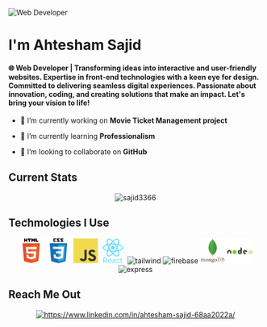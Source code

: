 ![Web Developer](https://media.licdn.com/dms/image/D5616AQGTVCgXD7n13A/profile-displaybackgroundimage-shrink_350_1400/0/1700324172365?e=1706140800&v=beta&t=V7Nm7yK4YGV9D6suAAVobB_rBjqu02wiRn7W5rkD2EQ)
<h1>I'm Ahtesham Sajid</h1>
<h4>🌐 Web Developer | Transforming ideas into interactive and user-friendly websites. Expertise in front-end technologies with a keen eye for design. Committed to delivering seamless digital experiences. Passionate about innovation, coding, and creating solutions that make an impact. Let's bring your vision to life!</h4>


- 🔭 I’m currently working on **Movie Ticket Management project**

- 🌱 I’m currently learning **Professionalism**

- 👯 I’m looking to collaborate on **GitHub**

<h2>Current Stats</h2>
<p align="center"><img align="center" src="https://github-readme-streak-stats.herokuapp.com/?user=sajid3366&" alt="sajid3366" /></p>

<h2>Techmologies I Use</h2>
<p align="center">
  <img  src="https://raw.githubusercontent.com/devicons/devicon/master/icons/html5/html5-original-wordmark.svg" margin-right="5px" alt="html5" width="50" height="50"/>
  <img src="https://raw.githubusercontent.com/devicons/devicon/master/icons/css3/css3-original-wordmark.svg" margin-right="5px" alt="css3" width="50" height="50"/>
  <img src="https://raw.githubusercontent.com/devicons/devicon/master/icons/javascript/javascript-original.svg" margin-right="5px" alt="javascript" width="50" height="50"/>
  <img src="https://raw.githubusercontent.com/devicons/devicon/master/icons/react/react-original-wordmark.svg" margin-right="5px" alt="react" width="50" height="50"/>
  <img src="https://www.vectorlogo.zone/logos/tailwindcss/tailwindcss-icon.svg" margin-right="5px" alt="tailwind" width="50" height="50"/>
  <img src="https://www.vectorlogo.zone/logos/firebase/firebase-icon.svg" margin-right="5px" alt="firebase"  width="50" height="50"/>
  <img src="https://raw.githubusercontent.com/devicons/devicon/master/icons/mongodb/mongodb-original-wordmark.svg" margin-right="5px" alt="mongodb" width="50" height="50"/>
  <img src="https://raw.githubusercontent.com/devicons/devicon/master/icons/nodejs/nodejs-original-wordmark.svg" margin-right="5px" alt="nodejs" width="50" height="50"/>
  <img src="https://upload.vectorlogo.zone/logos/expressjs/images/a1b5cb1f-dae7-4971-ab5b-68efce751b0f.svg" margin-right="5px" alt="express" color="white" width="50" height="50"/>
</p>


<h2>Reach Me Out</h2>
<p align="center">
<a href="https://linkedin.com/in/https://www.linkedin.com/in/ahtesham-sajid-68aa2022a/" target="blank"><img margin-right="10px" align="center" src="https://raw.githubusercontent.com/rahuldkjain/github-profile-readme-generator/master/src/images/icons/Social/linked-in-alt.svg" alt="https://www.linkedin.com/in/ahtesham-sajid-68aa2022a/" height="30" width="40" /></a>
</p>



